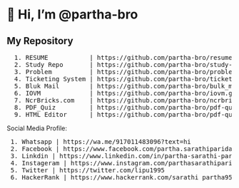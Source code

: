 # 👋 Hi, I’m @partha-bro

## My Repository

<pre>
  1. RESUME           | https://github.com/partha-bro/resume.git
  2. Study Repo       | https://github.com/partha-bro/study-repo.git
  3. Problem          | https://github.com/partha-bro/problem.git
  4. Ticketing System | https://github.com/partha-bro/ticketing_system.git
  5. Bluk Mail        | https://github.com/partha-bro/bulk_mail.git
  6. IOVM             | https://github.com/partha-bro/iovm.git
  7. NcrBricks.com    | https://github.com/partha-bro/ncrbricks.com.git
  8. PDF_Quiz         | https://github.com/partha-bro/pdf-quiz.git
  9. HTML_Editor      | https://github.com/partha-bro/pdf-quiz.git
</pre>

Social Media Profile:

<pre>
 1. Whatsapp | https://wa.me/917011483096?text=hi 
 2. Facebook | https://www.facebook.com/partha.sarathiparida.31 
 3. Linkdin | https://www.linkedin.com/in/partha-sarathi-parida-968676a3 
 4. Instageram | https://www.instagram.com/parthasarathiparida/ 
 5. Twitter | https://twitter.com/lipu1995 
 6. HackerRank | https://www.hackerrank.com/sarathi_partha95
</pre>
